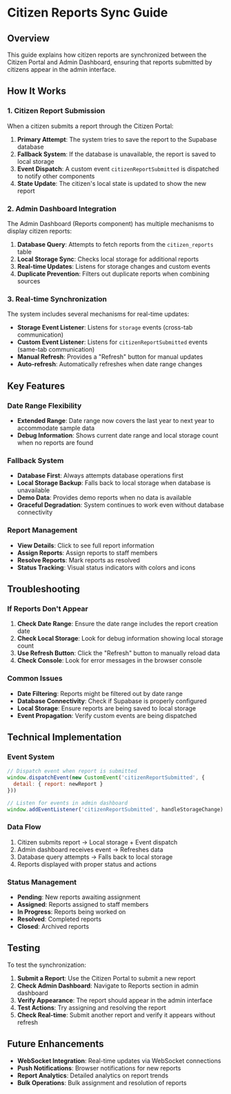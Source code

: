 # Citizen Reports Sync Guide

## Overview
This guide explains how citizen reports are synchronized between the Citizen Portal and Admin Dashboard, ensuring that reports submitted by citizens appear in the admin interface.

## How It Works

### 1. Citizen Report Submission
When a citizen submits a report through the Citizen Portal:

1. **Primary Attempt**: The system tries to save the report to the Supabase database
2. **Fallback System**: If the database is unavailable, the report is saved to local storage
3. **Event Dispatch**: A custom event `citizenReportSubmitted` is dispatched to notify other components
4. **State Update**: The citizen's local state is updated to show the new report

### 2. Admin Dashboard Integration
The Admin Dashboard (Reports component) has multiple mechanisms to display citizen reports:

1. **Database Query**: Attempts to fetch reports from the `citizen_reports` table
2. **Local Storage Sync**: Checks local storage for additional reports
3. **Real-time Updates**: Listens for storage changes and custom events
4. **Duplicate Prevention**: Filters out duplicate reports when combining sources

### 3. Real-time Synchronization
The system includes several mechanisms for real-time updates:

- **Storage Event Listener**: Listens for `storage` events (cross-tab communication)
- **Custom Event Listener**: Listens for `citizenReportSubmitted` events (same-tab communication)
- **Manual Refresh**: Provides a "Refresh" button for manual updates
- **Auto-refresh**: Automatically refreshes when date range changes

## Key Features

### Date Range Flexibility
- **Extended Range**: Date range now covers the last year to next year to accommodate sample data
- **Debug Information**: Shows current date range and local storage count when no reports are found

### Fallback System
- **Database First**: Always attempts database operations first
- **Local Storage Backup**: Falls back to local storage when database is unavailable
- **Demo Data**: Provides demo reports when no data is available
- **Graceful Degradation**: System continues to work even without database connectivity

### Report Management
- **View Details**: Click to see full report information
- **Assign Reports**: Assign reports to staff members
- **Resolve Reports**: Mark reports as resolved
- **Status Tracking**: Visual status indicators with colors and icons

## Troubleshooting

### If Reports Don't Appear
1. **Check Date Range**: Ensure the date range includes the report creation date
2. **Check Local Storage**: Look for debug information showing local storage count
3. **Use Refresh Button**: Click the "Refresh" button to manually reload data
4. **Check Console**: Look for error messages in the browser console

### Common Issues
- **Date Filtering**: Reports might be filtered out by date range
- **Database Connectivity**: Check if Supabase is properly configured
- **Local Storage**: Ensure reports are being saved to local storage
- **Event Propagation**: Verify custom events are being dispatched

## Technical Implementation

### Event System
```javascript
// Dispatch event when report is submitted
window.dispatchEvent(new CustomEvent('citizenReportSubmitted', { 
  detail: { report: newReport } 
}))

// Listen for events in admin dashboard
window.addEventListener('citizenReportSubmitted', handleStorageChange)
```

### Data Flow
1. Citizen submits report → Local storage + Event dispatch
2. Admin dashboard receives event → Refreshes data
3. Database query attempts → Falls back to local storage
4. Reports displayed with proper status and actions

### Status Management
- **Pending**: New reports awaiting assignment
- **Assigned**: Reports assigned to staff members
- **In Progress**: Reports being worked on
- **Resolved**: Completed reports
- **Closed**: Archived reports

## Testing
To test the synchronization:

1. **Submit a Report**: Use the Citizen Portal to submit a new report
2. **Check Admin Dashboard**: Navigate to Reports section in admin dashboard
3. **Verify Appearance**: The report should appear in the admin interface
4. **Test Actions**: Try assigning and resolving the report
5. **Check Real-time**: Submit another report and verify it appears without refresh

## Future Enhancements
- **WebSocket Integration**: Real-time updates via WebSocket connections
- **Push Notifications**: Browser notifications for new reports
- **Report Analytics**: Detailed analytics on report trends
- **Bulk Operations**: Bulk assignment and resolution of reports
